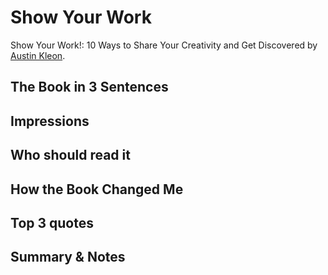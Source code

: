 # Show Your Work

Show Your Work!: 10 Ways to Share Your Creativity and Get Discovered by [Austin Kleon](https://en.wikipedia.org/wiki/Austin_Kleon).

## The Book in 3 Sentences
## Impressions
## Who should read it
## How the Book Changed Me
## Top 3 quotes
## Summary & Notes
